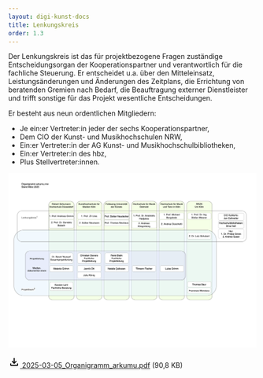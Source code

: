 ```yaml
---
layout: digi-kunst-docs
title: Lenkungskreis
order: 1.3
---
```


Der Lenkungskreis ist das für projektbezogene Fragen zuständige Entscheidungsorgan der Kooperationspartner und verantwortlich für die fachliche Steuerung. Er entscheidet u.a. über den Mitteleinsatz, Leistungsänderungen und Änderungen des Zeitplans, die Errichtung von beratenden Gremien nach Bedarf, die Beauftragung externer Dienstleister und trifft sonstige für das Projekt wesentliche Entscheidungen.

Er besteht aus neun ordentlichen Mitgliedern:

* Je ein:er Vertreter:in jeder der sechs Kooperationspartner,
* Dem CIO der Kunst- und Musikhochschulen NRW,
* Ein:er Vertreter:in der AG Kunst- und Musikhochschulbibliotheken,
* Ein:er Vertreter:in des hbz,
* Plus Stellvertreter:innen.

[![Digi-Kunst-Organigramm Stand März 2025](/assets/images/2025-03-05_Organigramm_arkumu.png 'Das Organigram zeigt den Aufbau von Digi-Kunst.nrw')](/assets/images/2025-03-05_Organigramm_arkumu.png)


[<svg class="download-icon" xmlns="https://www.w3.org/2000/svg" height="24" viewBox="0 -960 960 960" width="24"><path d="M480-320 280-520l56-58 104 104v-326h80v326l104-104 56 58-200 200ZM240-160q-33 0-56.5-23.5T160-240v-120h80v120h480v-120h80v120q0 33-23.5 56.5T720-160H240Z"/></svg> 2025-03-05_Organigramm_arkumu.pdf](/assets/documents/2025-03-05_Organigramm_arkumu.pdf) (90,8 KB)
